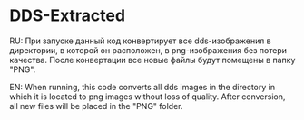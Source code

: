 # DDS-Extracted

RU:
При запуске данный код конвертирует все dds-изображения в директории, в которой он расположен, в png-изображения без потери качества. После конвертации все новые файлы будут помещены в папку "PNG".

EN:
When running, this code converts all dds images in the directory in which it is located to png images without loss of quality. After conversion, all new files will be placed in the "PNG" folder.
